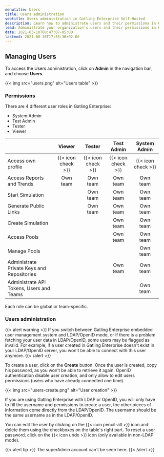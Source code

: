 ```yaml
---
menutitle: Users
title: Users administration
seotitle: Users administration in Gatling Enterprise Self-Hosted
description: Learn how to administrate users and their permissions in Gatling Enterprise Self-Hosted.
lead: Administrate your organization's users and their permissions in Gatling Enterprise Self-Hosted.
date: 2021-03-10T08:47:07-05:00
lastmod: 2021-08-16T17:55:36+02:00
---
```


## Managing Users

To access the Users administration, click on **Admin** in the navigation bar, and choose **Users**.

{{< img src="users.png" alt="Users table" >}}

### Permissions

There are 4 different user roles in Gatling Enterprise:

- System Admin
- Test Admin
- Tester
- Viewer

|                                            | Viewer             | Tester             | Test Admin         | System Admin       |
|--------------------------------------------|:------------------:|:------------------:|:------------------:|:------------------:|
| Access own profile                         | {{< icon check >}} | {{< icon check >}} | {{< icon check >}} | {{< icon check >}} |
| Access Reports and Trends                  | Own team           | Own team           | Own team           | Own team           |
| Start Simulation                           |                    | Own team           | Own team           | Own team           |
| Generate Public Links                      |                    | Own team           | Own team           | Own team           |
| Create Simulation                          |                    |                    | Own team           | Own team           |
| Access Pools                               |                    |                    | Own team           | Own team           |
| Manage Pools                               |                    |                    |                    | Own team           |
| Administrate Private Keys and Repositories |                    |                    | Own team           | Own team           |
| Administrate API Tokens, Users and Teams   |                    |                    |                    | Own team           |

Each role can be global or team-specific.

### Users administration

{{< alert warning >}}
If you switch between Gatling Enterprise embedded user management system and LDAP/OpenID mode, or if there is a problem fetching your user data in LDAP/OpenID, some users may be flagged as invalid. For example, if a user created in Gatling Enterprise doesn't exist in your LDAP/OpenID server, you won't be able to connect with this user anymore.
{{< /alert >}}

To create a user, click on the **Create** button. Once the user is created, copy his password, as you won't be able to retrieve it again. OpenID authentication disable user creation, and only allow to edit users permissions (users who have already connected one time).

{{< img src="users-create.png" alt="User creation" >}}

If you are using Gatling Enterprise with LDAP or OpenID, you will only have to fill the username and permissions to create a user, the other pieces of information come directly from the LDAP/OpenID. The username should be the same username as in the LDAP/OpenID.

You can edit the user by clicking on the {{< icon pencil-alt >}} icon and delete them using the checkboxes on the table's right part.
To reset a user password, click on the {{< icon undo >}} icon (only available in non-LDAP mode).

{{< alert tip >}}
The superAdmin account can't be seen here.
{{< /alert >}}
